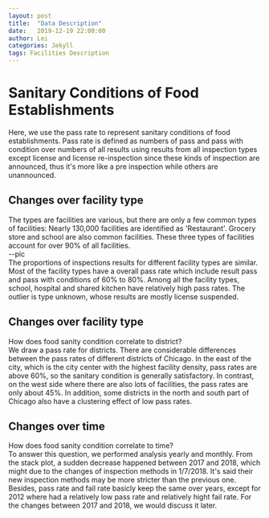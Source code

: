 ```yaml
---
layout: post
title:  "Data Description"
date:   2019-12-19 22:00:00
author: Lei
categories: Jekyll
tags: Facilities Description
---
```

# Sanitary Conditions of Food Establishments
Here, we use the pass rate to represent sanitary conditions of food establishments.
Pass rate is defined as numbers of pass and pass with condition over numbers of all results using results from all inspection types except license and license re-inspection since these kinds of inspection are announced, thus it's more like a pre inspection while others are unannounced.  

## Changes over facility type
The types are facilities are various, but there are only a few common types of facilities: Nearly 130,000 facilities are identified as 'Restaurant'. Grocery store and school are also common facilities. These three types of facilities account for over 90% of all facilities.  
--pic  
The proportions of inspections results for different facility types are similar. Most of the facility types have a overall pass rate which include result pass and pass with conditions of 60% to 80%. Among all the facility types, school, hospital and shared kitchen have relatively high pass rates. The outlier is type unknown, whose results are mostly license suspended.

## Changes over facility type
How does food sanity condition correlate to district?  
We draw a pass rate for districts. There are considerable differences between the pass rates of different districts of Chicago. In the east of the city, which is the city center with the highest facility density, pass rates are above 60%, so the sanitary condition is generally satisfactory. In contrast, on the west side where there are also lots of facilities, the pass rates are only about 45%. In addition, some districts in the north and south part of Chicago also have a clustering effect of low pass rates.

## Changes over time
How does food sanity condition correlate to time?  
To answer this question, we performed analysis yearly and monthly. From the stack plot, a sudden decrease happened between 2017 and 2018, which might due to the changes of inspection methods in 1/7/2018. It's said their new inspection methods may be more stricter than the previous one. Besides, pass rate and fail rate basicly keep the same over years, except for 2012 where had a relatively low pass rate and relatively hight fail rate. For the changes between 2017 and 2018, we would discuss it later.